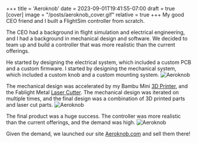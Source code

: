 +++
title = 'Aeroknob'
date = 2023-09-01T19:41:55-07:00
draft = true
[cover]
    image = "/posts/aeroknob_cover.gif"
    relative = true
+++
My good CEO friend and I built a FlightSim controller from scratch. 

The CEO had a background in flight simulation and electrical engineering, and I had a background in mechanical design and software. We decided to team up and build a controller that was more realistic than the current offerings.

He started by designing the electrical system, which included a custom PCB and a custom firmware. I started by designing the mechanical system, which included a custom knob and a custom mounting system.
![Aeroknob](/posts/aeroknob_1.png)

The mechanical design was accelerated by my Bambu Mini [3D Printer](https://bambulab.com/en-us/a1-mini), and the Fablight Metal [Laser Cutter](https://fablight3d.com/). The mechanical design was iterated on multiple times, and the final design was a combination of 3D printed parts and laser cut parts.
![Aeroknob](/posts/aeroknob_2.jpg)

The final product was a huge success. The controller was more realistic than the current offerings, and the demand was high.
![Aeroknob](/posts/aeroknob_3.png)

Given the demand, we launched our site [Aeroknob.com](https://aeroknob.com) and sell them there!

